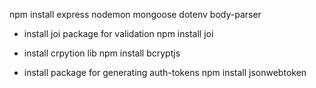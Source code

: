 npm install express nodemon mongoose dotenv body-parser

* install joi package for validation
npm install joi

* install crpytion lib
npm install bcryptjs

* install package for generating auth-tokens
npm install jsonwebtoken